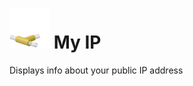 # ![My IP icon](./Source/Res/Stable/Png/64.png "My IP") My IP 
Displays info about your public IP address




